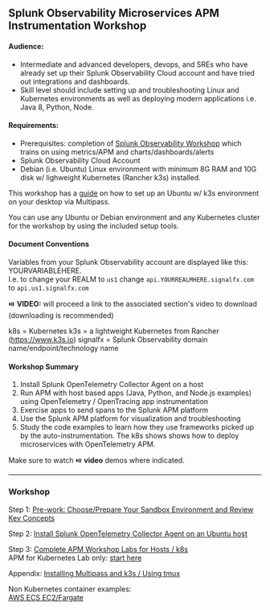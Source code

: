 ## Splunk Observability Microservices APM Instrumentation Workshop

#### Audience:
* Intermediate and advanced developers, devops, and SREs who have already set up their Splunk Observability Cloud account and have tried out integrations and dashboards.
* Skill level should include setting up and troubleshooting Linux and Kubernetes environments as well as deploying modern applications i.e. Java 8, Python, Node.

#### Requirements:   
* Prerequisites: completion of [Splunk Observability Workshop](https://signalfx.github.io/observability-workshop/latest/) which trains on using metrics/APM and charts/dashboards/alerts  
* Splunk Observability Cloud Account
* Debian (i.e. Ubuntu) Linux environment with minimum 8G RAM and 10G disk w/ lighweight Kubernetes (Rancher k3s) installed. 

This workshop has a [guide](./workshop-steps/1-prep.md) on how to set up an Ubuntu w/ k3s environment on your desktop via Multipass.  

You can use any Ubuntu or Debian environment and any Kubernetes cluster for the workshop by using the included setup tools.  

#### Document Conventions

Variables from your Splunk Observability account are displayed like this: YOURVARIABLEHERE.   
I.e. to change your REALM to `us1` change `api.YOURREALMHERE.signalfx.com` to `api.us1.signalfx.com`  

:play_or_pause_button: **VIDEO:** will proceed a link to the associated section's video to download (downloading is recommended)  

k8s = Kubernetes
k3s = a lightweight Kubernetes from Rancher (https://www.k3s.io)
signalfx = Splunk Observability domain name/endpoint/technology name

#### Workshop Summary

1. Install Splunk OpenTelemetry Collector Agent on a host
2. Run APM with host based apps (Java, Python, and Node.js examples) using OpenTelemetry / OpenTracing app instrumentation
4. Exercise apps to send spans to the Splunk APM platform
5. Use the Splunk APM platform for visualization and troubleshooting
6. Study the code examples to learn how they use frameworks picked up by the auto-instrumentation. The k8s shows shows how to deploy microservices with OpenTelemetry APM. 

Make sure to watch :play_or_pause_button: **video** demos where indicated.

***

### Workshop

Step 1: [Pre-work: Choose/Prepare Your Sandbox Environment and Review Key Concepts](./workshop-steps/1-prep.md)  

Step 2: [Install Splunk OpenTelemetry Collector Agent on an Ubuntu host](./workshop-steps/2-otelagent.md)  

Step 3: [Complete APM Workshop Labs for Hosts / k8s ](./workshop-steps/3-workshop-labs.md)  
APM for Kubernetes Lab only: [start here](./k8s)  

Appendix: [Installing Multipass and k3s / Using tmux](./workshop-steps/4-appendix.md)

Non Kubernetes container examples:  
[AWS ECS EC2/Fargate](misc)